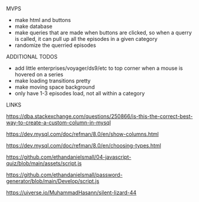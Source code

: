 MVPS
- make html and buttons
- make database
- make queries that are made when buttons are clicked, so when a querry is called, it can pull up all the episodes in a given category
- randomize the querried episodes

ADDITIONAL TODOS
- add little enterprises/voyager/ds9/etc to top corner when a mouse is hovered on a series
- make loading transitions pretty
- make moving space background
- only have 1-3 episodes load, not all within a category

LINKS

https://dba.stackexchange.com/questions/250866/is-this-the-correct-best-way-to-create-a-custom-column-in-mysql

https://dev.mysql.com/doc/refman/8.0/en/show-columns.html

https://dev.mysql.com/doc/refman/8.0/en/choosing-types.html

https://github.com/ethandanielsmall/04-javascript-quiz/blob/main/assets/script.js

https://github.com/ethandanielsmall/password-generator/blob/main/Develop/script.js

https://uiverse.io/MuhammadHasann/silent-lizard-44
